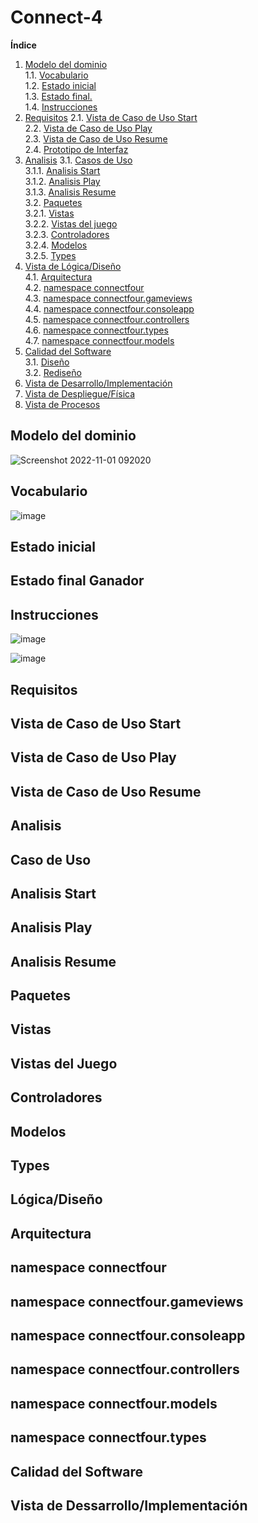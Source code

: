 # Connect-4

**Índice**
1. [Modelo del dominio](#modelo-del-dominio)  
    1.1. [Vocabulario](#vocabulario)  
    1.2. [Estado inicial](#estado-inicial)  
    1.3. [Estado final.](#estado-final)  
    1.4. [Instrucciones](#instrucciones)  
2. [Requisitos](#Requisitos)
    2.1. [Vista de Caso de Uso Start](#vista-de-caso-de-uso-start)  
    2.2. [Vista de Caso de Uso Play](#vista-de-caso-de-uso-play)  
    2.3. [Vista de Caso de Uso Resume](#vista-de-caso-de-uso-resume)    
    2.4. [Prototipo de Interfaz](#prototipo-de-interfaz)   
3. [Analisis](#Analisis)
    3.1. [Casos de Uso](#casos-de-uso)  
    3.1.1. [Analisis Start](#analisis-start)  
    3.1.2. [Analisis Play](#analisis-play)  
    3.1.3. [Analisis Resume](#analisis-resume)  
    3.2. [Paquetes](#paquetes)  
    3.2.1. [Vistas](#vistas)  
    3.2.2. [Vistas del juego](#vistas-del-juegos)  
    3.2.3. [Controladores](#controladores)  
    3.2.4. [Modelos](#modelos)  
    3.2.5. [Types](#types)  
4. [Vista de Lógica/Diseño](#vista-de-lógicadiseño)  
   4.1. [Arquitectura](#arquitectura)  
   4.2. [namespace connectfour](#namespace-connectFour)  
   4.3. [namespace connectfour.gameviews](#namespace-connectfourgameviews)<br>
   4.4. [namespace connectfour.consoleapp](#namespace-connectfour.consoleapp)<br> 
   4.5. [namespace connectfour.controllers](#namespace-connectfourcontrollers) <br>
   4.6. [namespace connectfour.types](#namespace-connectfourtypes)  
   4.7. [namespace connectfour.models](#namespace-connectfourmodels)  
3. [Calidad del Software](#calidad-del-software)  
   3.1. [Diseño](#diseño)  
   3.2. [Rediseño](#rediseño)
4. [Vista de Desarrollo/Implementación](#vista-de-desarrolloimplementación)
5. [Vista de Despliegue/Física](#vista-de-desplieguefísica)
6. [Vista de Procesos](#vista-de-procesos)




## Modelo del dominio

![Screenshot 2022-11-01 092020](https://user-images.githubusercontent.com/46433173/199242919-550c3616-9585-472f-b9b2-d4af46882528.png)

## Vocabulario

![image](https://user-images.githubusercontent.com/46433173/199251331-af761325-ccc6-4ddd-818b-453f491f779d.png)

## Estado inicial

## Estado final Ganador

## Instrucciones

![image](https://user-images.githubusercontent.com/46433173/199270935-5a2401dd-8986-41c6-b3b5-57c41d5a2fce.png)

![image](https://user-images.githubusercontent.com/46433173/199284254-23be1db8-166f-4bd7-aa1d-a8991747edb5.png)


## Requisitos

## Vista de Caso de Uso Start

## Vista de Caso de Uso Play

## Vista de Caso de Uso Resume

## Analisis

## Caso de Uso

## Analisis Start

## Analisis Play

## Analisis Resume

## Paquetes

## Vistas

## Vistas del Juego

## Controladores

## Modelos

## Types

## Lógica/Diseño

## Arquitectura

## namespace connectfour

## namespace connectfour.gameviews

## namespace connectfour.consoleapp

## namespace connectfour.controllers

## namespace connectfour.models

## namespace connectfour.types

## Calidad del Software

## Vista de Dessarrollo/Implementación

